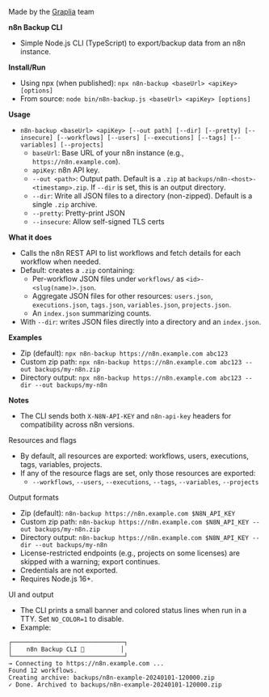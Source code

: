 Made by the [Graplia](https://graplia.com) team

**n8n Backup CLI**
- Simple Node.js CLI (TypeScript) to export/backup data from an n8n instance.

**Install/Run**
- Using npx (when published): `npx n8n-backup <baseUrl> <apiKey> [options]`
- From source: `node bin/n8n-backup.js <baseUrl> <apiKey> [options]`

**Usage**
- `n8n-backup <baseUrl> <apiKey> [--out path] [--dir] [--pretty] [--insecure] [--workflows] [--users] [--executions] [--tags] [--variables] [--projects]`
  - `baseUrl`: Base URL of your n8n instance (e.g., `https://n8n.example.com`).
  - `apiKey`: n8n API key.
  - `--out <path>`: Output path. Default is a `.zip` at `backups/n8n-<host>-<timestamp>.zip`. If `--dir` is set, this is an output directory.
  - `--dir`: Write all JSON files to a directory (non-zipped). Default is a single `.zip` archive.
  - `--pretty`: Pretty-print JSON
  - `--insecure`: Allow self-signed TLS certs

**What it does**
- Calls the n8n REST API to list workflows and fetch details for each workflow when needed.
- Default: creates a `.zip` containing:
  - Per-workflow JSON files under `workflows/` as `<id>-<slug(name)>.json`.
  - Aggregate JSON files for other resources: `users.json`, `executions.json`, `tags.json`, `variables.json`, `projects.json`.
  - An `index.json` summarizing counts.
- With `--dir`: writes JSON files directly into a directory and an `index.json`.

**Examples**
- Zip (default): `npx n8n-backup https://n8n.example.com abc123`
- Custom zip path: `npx n8n-backup https://n8n.example.com abc123 --out backups/my-n8n.zip`
- Directory output: `npx n8n-backup https://n8n.example.com abc123 --dir --out backups/my-n8n`

**Notes**
- The CLI sends both `X-N8N-API-KEY` and `n8n-api-key` headers for compatibility across n8n versions.

Resources and flags
- By default, all resources are exported: workflows, users, executions, tags, variables, projects.
- If any of the resource flags are set, only those resources are exported:
  - `--workflows`, `--users`, `--executions`, `--tags`, `--variables`, `--projects`

Output formats
- Zip (default): `n8n-backup https://n8n.example.com $N8N_API_KEY`
- Custom zip path: `n8n-backup https://n8n.example.com $N8N_API_KEY --out backups/my-n8n.zip`
- Directory output: `n8n-backup https://n8n.example.com $N8N_API_KEY --dir --out backups/my-n8n`
- License-restricted endpoints (e.g., projects on some licenses) are skipped with a warning; export continues.
- Credentials are not exported.
- Requires Node.js 16+.

UI and output
- The CLI prints a small banner and colored status lines when run in a TTY. Set `NO_COLOR=1` to disable.
- Example:
```
┌───────────────────────────────┐
│    n8n Backup CLI 🚀          │
└───────────────────────────────┘
→ Connecting to https://n8n.example.com ...
Found 12 workflows.
Creating archive: backups/n8n-example-20240101-120000.zip
✓ Done. Archived to backups/n8n-example-20240101-120000.zip
```
